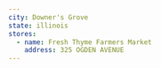 ```yaml
---
city: Downer's Grove
state: illinois
stores:
  - name: Fresh Thyme Farmers Market
    address: 325 OGDEN AVENUE
---
```

